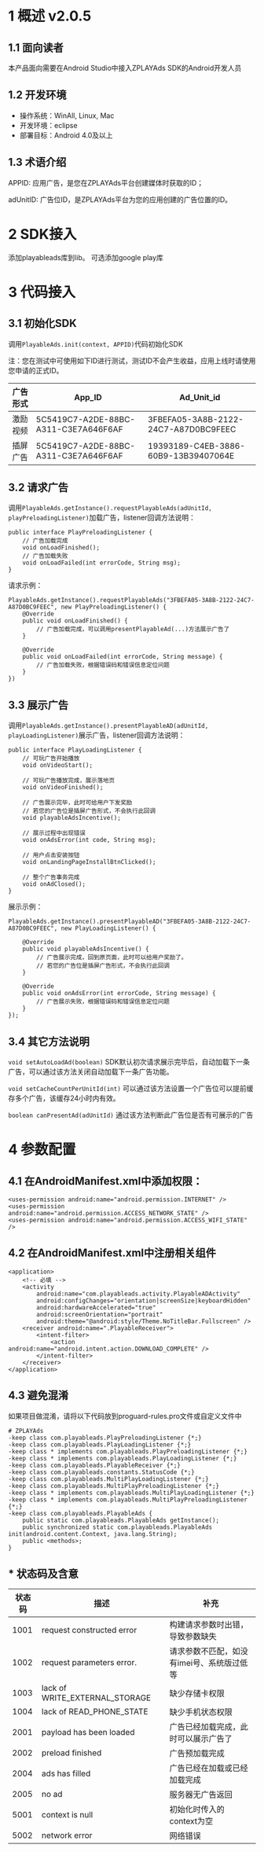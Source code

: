# 1 概述 v2.0.5

## 1.1 面向读者
本产品面向需要在Android Studio中接入ZPLAYAds SDK的Android开发人员

## 1.2 开发环境
- 操作系统：WinAll, Linux, Mac
- 开发环境：eclipse
- 部署目标：Android 4.0及以上

## 1.3 术语介绍
APPID: 应用广告，是您在ZPLAYAds平台创建媒体时获取的ID；

adUnitID: 广告位ID，是ZPLAYAds平台为您的应用创建的广告位置的ID。

# 2 SDK接入
添加playableads库到lib。
可选添加google play库

# 3 代码接入
## 3.1 初始化SDK
调用```PlayableAds.init(context, APPID)```代码初始化SDK

注：您在测试中可使用如下ID进行测试，测试ID不会产生收益，应用上线时请使用您申请的正式ID。

|广告形式|  App_ID  |  Ad_Unit_id|
|--------|----------|------------|
|激励视频|5C5419C7-A2DE-88BC-A311-C3E7A646F6AF|3FBEFA05-3A8B-2122-24C7-A87D0BC9FEEC|
|插屏广告|5C5419C7-A2DE-88BC-A311-C3E7A646F6AF|19393189-C4EB-3886-60B9-13B39407064E|

## 3.2 请求广告
调用```PlayableAds.getInstance().requestPlayableAds(adUnitId, playPreloadingListener)```加载广告，listener回调方法说明：
```
public interface PlayPreloadingListener {
    // 广告加载完成
    void onLoadFinished();
    // 广告加载失败
    void onLoadFailed(int errorCode, String msg);
}
```

请求示例：
```
PlayableAds.getInstance().requestPlayableAds("3FBEFA05-3A8B-2122-24C7-A87D0BC9FEEC", new PlayPreloadingListener() {
    @Override
    public void onLoadFinished() {
        // 广告加载完成，可以调用presentPlayableAd(...)方法展示广告了
    }

    @Override
    public void onLoadFailed(int errorCode, String message) {
        // 广告加载失败，根据错误码和错误信息定位问题
    }
})
```

## 3.3 展示广告
调用```PlayableAds.getInstance().presentPlayableAD(adUnitId, playLoadingListener)```展示广告，listener回调方法说明：
```
public interface PlayLoadingListener {
    // 可玩广告开始播放
    void onVideoStart();

    // 可玩广告播放完成，展示落地页
    void onVideoFinished();

    // 广告展示完毕，此时可给用户下发奖励
    // 若您的广告位是插屏广告形式，不会执行此回调
    void playableAdsIncentive();

    // 展示过程中出现错误
    void onAdsError(int code, String msg);

    // 用户点击安装按钮
    void onLandingPageInstallBtnClicked();

    // 整个广告事务完成
    void onAdClosed();
}
```
展示示例：
```
PlayableAds.getInstance().presentPlayableAD("3FBEFA05-3A8B-2122-24C7-A87D0BC9FEEC", new PlayLoadingListener() {

    @Override
    public void playableAdsIncentive() {
        // 广告展示完成，回到原页面，此时可以给用户奖励了。
        // 若您的广告位是插屏广告形式，不会执行此回调
    }

    @Override
    public void onAdsError(int errorCode, String message) {
        // 广告展示失败，根据错误码和错误信息定位问题
    }
});
```

## 3.4 其它方法说明

```void setAutoLoadAd(boolean)``` SDK默认初次请求展示完毕后，自动加载下一条广告，可以通过该方法关闭自动加载下一条广告功能。

```void setCacheCountPerUnitId(int)``` 可以通过该方法设置一个广告位可以提前缓存多个广告，该缓存24小时内有效。

```boolean canPresentAd(adUnitId)``` 通过该方法判断此广告位是否有可展示的广告

# 4 参数配置
## 4.1 在AndroidManifest.xml中添加权限：
```
<uses-permission android:name="android.permission.INTERNET" />
<uses-permission android:name="android.permission.ACCESS_NETWORK_STATE" />
<uses-permission android:name="android.permission.ACCESS_WIFI_STATE" />
```

## 4.2 在AndroidManifest.xml中注册相关组件
```
<application>
    <!-- 必填 -->
    <activity
        android:name="com.playableads.activity.PlayableADActivity"
        android:configChanges="orientation|screenSize|keyboardHidden"
        android:hardwareAccelerated="true"
        android:screenOrientation="portrait"
        android:theme="@android:style/Theme.NoTitleBar.Fullscreen" />
    <receiver android:name=".PlayableReceiver">
        <intent-filter>
            <action android:name="android.intent.action.DOWNLOAD_COMPLETE" />
        </intent-filter>
    </receiver>
</application>
```

## 4.3 避免混淆
如果项目做混淆，请将以下代码放到proguard-rules.pro文件或自定义文件中
```
# ZPLAYAds
-keep class com.playableads.PlayPreloadingListener {*;}
-keep class com.playableads.PlayLoadingListener {*;}
-keep class * implements com.playableads.PlayPreloadingListener {*;}
-keep class * implements com.playableads.PlayLoadingListener {*;}
-keep class com.playableads.PlayableReceiver {*;}
-keep class com.playableads.constants.StatusCode {*;}
-keep class com.playableads.MultiPlayLoadingListener {*;}
-keep class com.playableads.MultiPlayPreloadingListener {*;}
-keep class * implements com.playableads.MultiPlayLoadingListener {*;}
-keep class * implements com.playableads.MultiPlayPreloadingListener {*;}
-keep class com.playableads.PlayableAds {
    public static com.playableads.PlayableAds getInstance();
    public synchronized static com.playableads.PlayableAds init(android.content.Context, java.lang.String);
    public <methods>;
}
```

## * 状态码及含意

|状态码|描述|补充|
|-----|----|---|
|1001|request constructed error|构建请求参数时出错，导致参数缺失|
|1002|request parameters error.|请求参数不匹配，如没有imei号、系统版过低等|
|1003|lack of WRITE_EXTERNAL_STORAGE|缺少存储卡权限|
|1004|lack of READ_PHONE_STATE|缺少手机状态权限|
|2001|payload has been loaded|广告已经加载完成，此时可以展示广告了|
|2002|preload finished|广告预加载完成|
|2004|ads has filled|广告已经在加载或已经加载完成|
|2005|no ad|服务器无广告返回|
|5001|context is null|初始化时传入的context为空|
|5002|network error|网络错误|